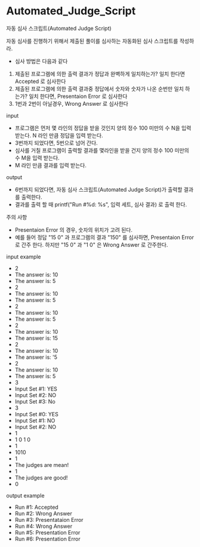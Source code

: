 # Automated_Judge_Script

자동 심사 스크립트(Automated Judge Script)

자동 심사를 진행하기 위해서 제출된 풀이를 심사하는 자동화된 심사 스크립트를 작성하라.
- 심사 방법은 다음과 같다
1. 제출된 프로그램에 의한 출력 결과가 정답과 완벽하게 일치하는가?
    일치 한다면 Accepted 로 심사한다
2. 제출된 프로그램에 의한 출력 결과중 정답에서 숫자와 숫자가 나온 순번만 일치 하는가?
    일치 한다면, Presentaion Error 로 심사한다
3. 1번과 2번이 아닐경우, Wrong Answer 로 심사한다

input
- 프로그램은 먼저 몇 라인의 정답을 받을 것인지 양의 정수 100 미만의 수 N을 입력 받는다.
N 라인 만큼 정답을 입력 받는다.
- 3번까지 되었다면, 5번으로 넘어 간다.
- 심사를 거칠 프로그램이 출력할 결과를 몇라인을 받을 건지 양의 정수 100 미만의 수 M을 입력 받는다.
- M 라인 만큼 결과를 입력 받는다.

output
- 6번까지 되었다면, 자동 심사 스크립트(Automated Judge Script)가 출력할 결과를 출력한다.
- 결과를 출력 할 때 printf("Run #%d: %s", 입력 세트, 심사 결과) 로 출력 한다.

주의 사항
- Presentaion Error 의 경우, 숫자의 위치가 고려 된다.
- 예를 들어 정답 "15 0" 과 프로그램의 결과 "150" 를 심사하면, Presentaion Error 로 간주 한다.
   하지만 "15 0" 과 "1 0" 은 Wrong Answer 로 간주한다.

input example
- 2
- The answer is: 10
- The answer is: 5
- 2
- The answer is: 10
- The answer is: 5
- 2
- The answer is: 10
- The answer is: 5
- 2
- The answer is: 10
- The answer is: 15
- 2
- The answer is: 10
- The answer is: '5
- 2
- The answer is: 10
- The answer is: 5
- 3
- Input Set #1: YES
- Input Set #2: NO
- Input Set #3: No
- 3
- Input Set #0: YES
- Input Set #1: NO
- Input Set #2: NO
- 1
- 1 0 1 0
- 1
- 1010
- 1
- The judges are mean!
- 1
- The judges are good!
- 0

output example
- Run #1: Accepted
- Run #2: Wrong Answer
- Run #3: Presentataion Error
- Run #4: Wrong Answer
- Run #5: Presentation Error
- Run #6: Presentation Error

